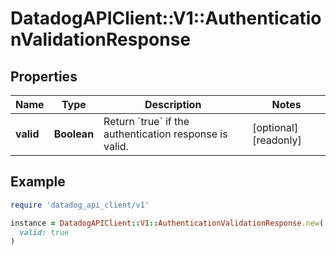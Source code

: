 # DatadogAPIClient::V1::AuthenticationValidationResponse

## Properties

| Name | Type | Description | Notes |
| ---- | ---- | ----------- | ----- |
| **valid** | **Boolean** | Return &#x60;true&#x60; if the authentication response is valid. | [optional][readonly] |

## Example

```ruby
require 'datadog_api_client/v1'

instance = DatadogAPIClient::V1::AuthenticationValidationResponse.new(
  valid: true
)
```

